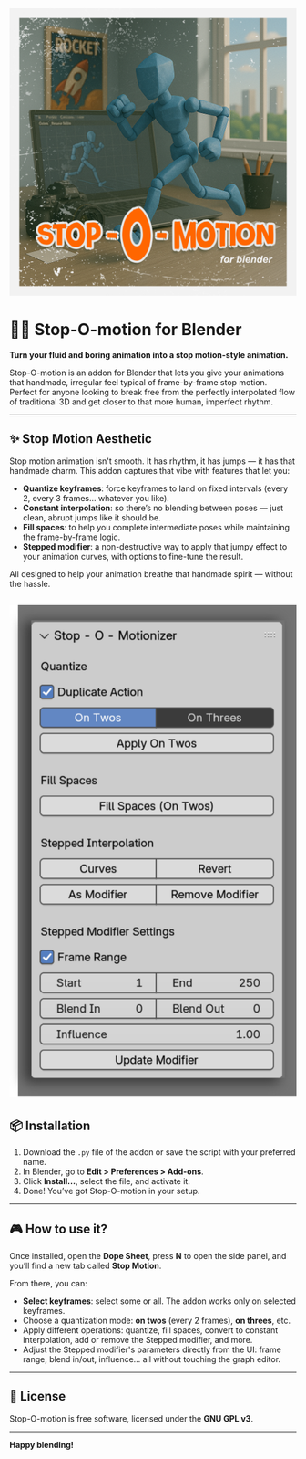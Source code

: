 ![tapa](https://github.com/infamedavid/Stop-O-motioN/blob/main/SOMtapa.png?raw=true)

# 🏃‍♀️ Stop-O-motion for Blender

**Turn your fluid and boring animation into a stop motion-style animation.**

Stop-O-motion is an addon for Blender that lets you give your animations that handmade, irregular feel typical of frame-by-frame stop motion. Perfect for anyone looking to break free from the perfectly interpolated flow of traditional 3D and get closer to that more human, imperfect rhythm.

---

## ✨ Stop Motion Aesthetic

Stop motion animation isn't smooth. It has rhythm, it has jumps — it has that handmade charm. This addon captures that vibe with features that let you:

* **Quantize keyframes**: force keyframes to land on fixed intervals (every 2, every 3 frames... whatever you like).
* **Constant interpolation**: so there’s no blending between poses — just clean, abrupt jumps like it should be.
* **Fill spaces**: to help you complete intermediate poses while maintaining the frame-by-frame logic.
* **Stepped modifier**: a non-destructive way to apply that jumpy effect to your animation curves, with options to fine-tune the result.

All designed to help your animation breathe that handmade spirit — without the hassle.

![UI](https://github.com/infamedavid/Stop-O-motioN/blob/main/stopomotionui.png?raw=true)
---

## 📦 Installation

1. Download the `.py` file of the addon or save the script with your preferred name.
2. In Blender, go to **Edit > Preferences > Add-ons**.
3. Click **Install...**, select the file, and activate it.
4. Done! You’ve got Stop-O-motion in your setup.

---

## 🎮 How to use it?

Once installed, open the **Dope Sheet**, press **N** to open the side panel, and you’ll find a new tab called **Stop Motion**.

From there, you can:

* **Select keyframes**: select some or all. The addon works only on selected keyframes.
* Choose a quantization mode: **on twos** (every 2 frames), **on threes**, etc.
* Apply different operations: quantize, fill spaces, convert to constant interpolation, add or remove the Stepped modifier, and more.
* Adjust the Stepped modifier's parameters directly from the UI: frame range, blend in/out, influence… all without touching the graph editor.

---

## 📜 License

Stop-O-motion is free software, licensed under the **GNU GPL v3**. 

---

**Happy blending!**
